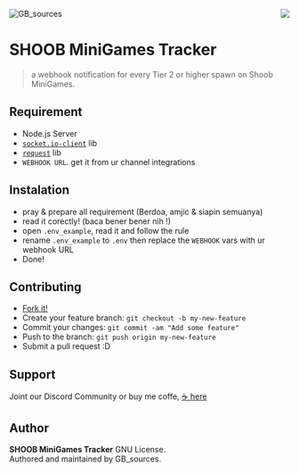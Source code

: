 ![GB_sources](https://4.bp.blogspot.com/-AbJ1au7SfYc/XEHifQKXZWI/AAAAAAAAA5I/beXM7mmhipUNkWUq0zwEmJjOtdg-XZoRgCK4BGAYYCw/s320/chanel%2Bart.png)
<img src="https://cdn.animesoul.com/images/content/shoob-square.png" align="right">

SHOOB MiniGames Tracker
=======================
> a webhook notification for every Tier 2 or higher spawn on Shoob MiniGames.

## Requirement
+ Node.js Server
+ [``socket.io-client``](https://www.npmjs.com/package/socket.io-client) lib
+ [``request``](https://www.npmjs.com/package/request) lib
+ ``WEBHOOK URL``. get it from ur channel integrations


## Instalation
+ pray & prepare all requirement (Berdoa, amjic & siapin semuanya)
+ read it corectly! (baca bener bener nih !)	
+ open ``.env_example``, read it and follow the rule
+ rename ``.env_example`` to ``.env`` then replace the ``WEBHOOK`` vars with ur webhook URL
+ Done!


## Contributing

- [Fork it!](https://github.com/GoruAkiba/#/fork)
- Create your feature branch: ``git checkout -b my-new-feature``
- Commit your changes: ``git commit -am "Add some feature"``
- Push to the branch: ``git push origin my-new-feature``
- Submit a pull request :D

## Support
Joint our Discord Community
or buy me coffe, [☕ here](https://trakteer.id/gb-sources-santoso)

## Author
**SHOOB MiniGames Tracker** GNU License. <br>
Authored and maintained by GB_sources.
